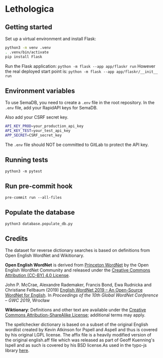 # Lethologica

## Getting started

Set up a virtual environment and install Flask:

```bash
python3 -m venv .venv
. .venv/bin/activate
pip install Flask
```

Run the Flask application: `python -m flask --app app/flaskr run`
However the real deployed start point is: `python -m flask --app app/flaskr/__init__ run`

## Environment variables

To use SemaDB, you need to create a `.env` file in the root repository.
In the `.env` file, add your RapidAPI keys for SemaDB.

Also add your CSRF secret key.

```bash
API_KEY_PROD=your_production_api_key
API_KEY_TEST=your_test_api_key
APP_SECRET=CSRF_secret_key
```

The `.env` file should NOT be committed to GitLab to protect the API key.

## Running tests

`python3 -m pytest`

## Run pre-commit hook

`pre-commit run --all-files `

## Populate the database

`python3 database.populate_db.py`

## Credits

The dataset for reverse dictionary searches is based on definitions from Open English WordNet and Wikitionary.

**Open English WordNet** is derived from [Princeton WordNet](http://wordnet.princeton.edu/) by the Open English WordNet Community and released under the [Creative Commons Attribution (CC-BY) 4.0 License](https://creativecommons.org/licenses/by/4.0/).

John P. McCrae, Alexandre Rademaker, Francis Bond, Ewa Rudnicka and Christiane Fellbaum (2019) [English WordNet 2019 – An Open-Source WordNet for English](https://aclanthology.org/2019.gwc-1.31/). In *Proceedings of the 10th Global WordNet Conference – GWC 2019*, Wrocław

**Wiktionary**: Definitions and other text are available under the [Creative Commons Attribution-ShareAlike License](https://creativecommons.org/licenses/by-sa/4.0/); additional terms may apply.

The spellchecker dictionary is based on a subset of the original English wordlist created by Kevin Atkinson for Pspell and  Aspell and thus is covered by his original LGPL license.  The affix file is a heavily modified version of the original english.aff file which was released as part of Geoff Kuenning's Ispell and as such is covered by his BSD license.As used in the typo-js library [here](https://github.com/cfinke/Typo.js/tree/master/typo/dictionaries/en_US).
